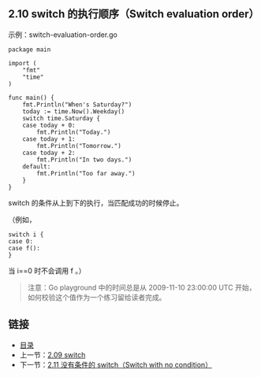 ## 2.10 switch 的执行顺序（Switch evaluation order）

示例：switch-evaluation-order.go

    package main

    import (
    	"fmt"
    	"time"
    )

    func main() {
    	fmt.Println("When's Saturday?")
    	today := time.Now().Weekday()
    	switch time.Saturday {
    	case today + 0:
    		fmt.Println("Today.")
    	case today + 1:
    		fmt.Println("Tomorrow.")
    	case today + 2:
    		fmt.Println("In two days.")
    	default:
    		fmt.Println("Too far away.")
    	}
    }

switch 的条件从上到下的执行，当匹配成功的时候停止。

（例如，

    switch i {
    case 0:
    case f():
    }
当 i==0 时不会调用 f 。）

>注意：Go playground 中的时间总是从 2009-11-10 23:00:00 UTC 开始， 如何校验这个值作为一个练习留给读者完成。

## 链接
* [目录](https://github.com/gnefiy/go-zh/blob/master/tour/directory.md)
* 上一节：[2.09 switch](https://github.com/gnefiy/go-zh/blob/master/tour/02.09.md)
* 下一节：[2.11 没有条件的 switch（Switch with no condition）](https://github.com/gnefiy/go-zh/blob/master/tour/02.11.md)
